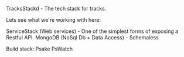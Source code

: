 TracksStackd - The tech stack for tracks.

Lets see what we're working with here:

ServiceStack (Web services) - One of the simplest forms of exposing a Restful API.
MongoDB (NoSql Db + Data Access) - Schemaless

Build stack:
Psake
PsWatch